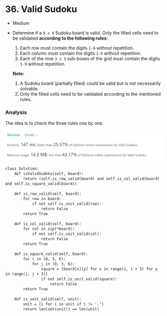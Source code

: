 # 36. Valid Sudoku

* Medium
*   Determine if a `9 x 9` Sudoku board is valid. Only the filled cells need to be validated **according to the following rules**:

    1. Each row must contain the digits `1-9` without repetition.
    2. Each column must contain the digits `1-9` without repetition.
    3. Each of the nine `3 x 3` sub-boxes of the grid must contain the digits `1-9` without repetition.

    **Note:**

    1. A Sudoku board (partially filled) could be valid but is not necessarily solvable.
    2. Only the filled cells need to be validated according to the mentioned rules.

    &#x20;

### Analysis

The idea is to check the three rules one by one.&#x20;

![](<../../.gitbook/assets/image (17) (1) (1) (1) (1) (1) (1) (1).png>)

```
class Solution:
    def isValidSudoku(self, board):
        return (self.is_row_valid(board) and self.is_col_valid(board) and self.is_square_valid(board))

    def is_row_valid(self, board):
        for row in board:
            if not self.is_unit_valid(row):
                return False
        return True

    def is_col_valid(self, board):
        for col in zip(*board):
            if not self.is_unit_valid(col):
                return False
        return True

    def is_square_valid(self, board):
        for i in (0, 3, 6):
            for j in (0, 3, 6):
                square = [board[x][y] for x in range(i, i + 3) for y in range(j, j + 3)]
                if not self.is_unit_valid(square):
                    return False
        return True

    def is_unit_valid(self, unit):
        unit = [i for i in unit if i != '.']
        return len(set(unit)) == len(unit)
```
